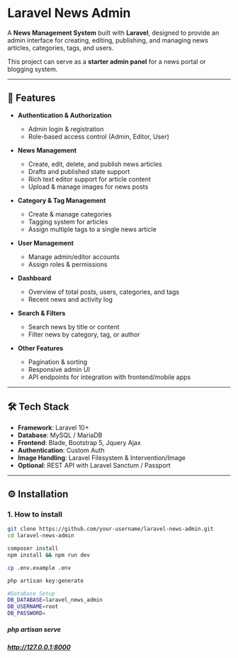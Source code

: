 # Laravel News Admin

A **News Management System** built with **Laravel**, designed to provide an admin interface for creating, editing, publishing, and managing news articles, categories, tags, and users.  

This project can serve as a **starter admin panel** for a news portal or blogging system.

---

## 🚀 Features

- **Authentication & Authorization**
  - Admin login & registration
  - Role-based access control (Admin, Editor, User)

- **News Management**
  - Create, edit, delete, and publish news articles
  - Drafts and published state support
  - Rich text editor support for article content
  - Upload & manage images for news posts

- **Category & Tag Management**
  - Create & manage categories
  - Tagging system for articles
  - Assign multiple tags to a single news article

- **User Management**
  - Manage admin/editor accounts
  - Assign roles & permissions

- **Dashboard**
  - Overview of total posts, users, categories, and tags
  - Recent news and activity log

- **Search & Filters**
  - Search news by title or content
  - Filter news by category, tag, or author

- **Other Features**
  - Pagination & sorting
  - Responsive admin UI
  - API endpoints for integration with frontend/mobile apps

---

## 🛠️ Tech Stack

- **Framework**: Laravel 10+
- **Database**: MySQL / MariaDB
- **Frontend**: Blade, Bootstrap 5, Jquery Ajax
- **Authentication**: Custom Auth
- **Image Handling**: Laravel Filesystem & Intervention/Image
- **Optional**: REST API with Laravel Sanctum / Passport

---

## ⚙️ Installation

### 1. How to install
```bash
git clone https://github.com/your-username/laravel-news-admin.git
cd laravel-news-admin

composer install
npm install && npm run dev

cp .env.example .env

php artisan key:generate

#Database Setup
DB_DATABASE=laravel_news_admin
DB_USERNAME=root
DB_PASSWORD=

```

##### php artisan serve

##### http://127.0.0.1:8000
